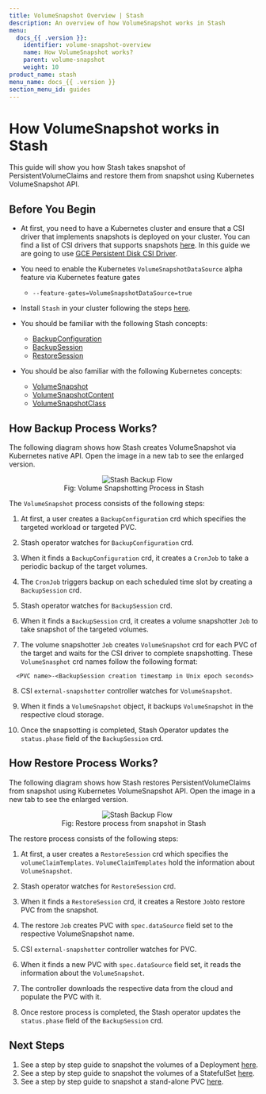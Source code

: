 ```yaml
---
title: VolumeSnapshot Overview | Stash
description: An overview of how VolumeSnapshot works in Stash
menu:
  docs_{{ .version }}:
    identifier: volume-snapshot-overview
    name: How VolumeSnapshot works?
    parent: volume-snapshot
    weight: 10
product_name: stash
menu_name: docs_{{ .version }}
section_menu_id: guides
---
```


# How VolumeSnapshot works in Stash

This guide will show you how Stash takes snapshot of PersistentVolumeClaims and restore them from snapshot using Kubernetes VolumeSnapshot API.

## Before You Begin

- At first, you need to have a Kubernetes cluster and ensure that a CSI driver that implements snapshots is deployed on your cluster. You can find a list of CSI drivers that supports snapshots [here](https://kubernetes.io/blog/2019/01/17/update-on-volume-snapshot-alpha-for-kubernetes/). In this guide we are going to use [GCE Persistent Disk CSI Driver](https://github.com/kubernetes-sigs/gcp-compute-persistent-disk-csi-driver).

- You need to enable the Kubernetes `VolumeSnapshotDataSource` alpha feature via Kubernetes feature gates
  - `--feature-gates=VolumeSnapshotDataSource=true`
- Install `Stash` in your cluster following the steps [here](/docs/setup/README.md).
- You should be familiar with the following Stash concepts:
  - [BackupConfiguration](/docs/concepts/crds/backupconfiguration.md)
  - [BackupSession](/docs/concepts/crds/backupsession.md)
  - [RestoreSession](/docs/concepts/crds/restoresession.md)
- You should be also familiar with the following Kubernetes concepts:
  - [VolumeSnapshot](https://kubernetes.io/docs/concepts/storage/volume-snapshots/#volumesnapshots)
  - [VolumeSnapshotContent](https://kubernetes.io/docs/concepts/storage/volume-snapshots/#volume-snapshot-contents)
  - [VolumeSnapshotClass](https://kubernetes.io/docs/concepts/storage/volume-snapshot-classes/)

## How Backup Process Works?

The following diagram shows how Stash creates VolumeSnapshot via Kubernetes native API. Open the image in a new tab to see the enlarged version.

<figure align="center">
  <img alt="Stash Backup Flow" src="/docs/images/guides/latest/volumesnapshot/volumesnapshot-overview.svg">
<figcaption align="center">Fig: Volume Snapshotting Process in Stash</figcaption>
</figure>

The `VolumeSnapshot` process consists of the following steps:

1. At first, a user creates a `BackupConfiguration` crd which specifies the targeted workload or targeted PVC.

2. Stash operator watches for `BackupConfiguration` crd.

3. When it finds a `BackupConfiguration` crd, it creates a `CronJob` to take a periodic backup of the target volumes.

4. The `CronJob` triggers backup on each scheduled time slot by creating a `BackupSession` crd.

5. Stash operator watches for `BackupSession` crd.

6. When it finds a `BackupSession` crd, it creates a volume snapshotter `Job` to take snapshot of the targeted volumes.

7. The volume snapshotter `Job` creates `VolumeSnapshot` crd for each PVC of the target and waits for the CSI driver to complete snapshotting. These `VolumeSnasphot` crd names follow the following format:
```console
  <PVC name>-<BackupSession creation timestamp in Unix epoch seconds>
```

8. CSI `external-snapshotter` controller watches for `VolumeSnapshot`.

9. When it finds a `VolumeSnapshot` object, it backups `VolumeSnapshot` in the respective cloud storage.

10. Once the snapsotting is completed, Stash Operator updates the `status.phase` field of the `BackupSession` crd.

## How Restore Process Works?

The following diagram shows how Stash restores PersistentVolumeClaims from snapshot using Kubernetes VolumeSnapshot API. Open the image in a new tab to see the enlarged version.

<figure align="center">
  <img alt="Stash Backup Flow" src="/docs/images/guides/latest/volumesnapshot/restore-overview.svg">
<figcaption align="center">Fig: Restore process from snapshot in Stash</figcaption>
</figure>

The restore process consists of the following steps:

1. At first, a user creates a `RestoreSession` crd which specifies the `volumeClaimTemplates`. `VolumeClaimTemplates` hold the information about `VolumeSnapshot`.

2. Stash operator watches for `RestoreSession` crd.

3. When it finds a `RestoreSession` crd, it creates a Restore `Job`to restore PVC from the snapshot.

4. The restore `Job` creates PVC with `spec.dataSource` field set to the respective VolumeSnapshot name.

5. CSI `external-snapshotter` controller watches for PVC.

6. When it finds a new PVC with `spec.dataSource` field set, it reads the information about the `VolumeSnapshot`.

7. The controller downloads the respective data from the cloud and populate the PVC with it.

8. Once restore process is completed, the Stash operator updates the `status.phase` field of the `BackupSession` crd.

## Next Steps

1. See a step by step guide to snapshot the volumes of a Deployment [here](/docs/guides/latest/volumesnapshot/deployment.md).
2. See a step by step guide to snapshot the volumes of a StatefulSet [here](/docs/guides/latest/volumesnapshot/statefulset.md).
3. See a step by step guide to snapshot a stand-alone PVC [here](/docs/guides/latest/volumesnapshot/pvc.md).
